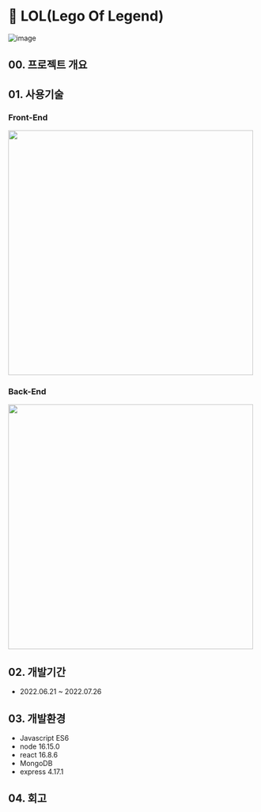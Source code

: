 # :pushpin: LOL(Lego Of Legend)
![image](https://user-images.githubusercontent.com/82345970/186317207-5406c28d-0539-4d9e-aa5e-233437ed92a3.png)


## 00. 프로젝트 개요

## 01. 사용기술
### Front-End

<img width="495" src="https://user-images.githubusercontent.com/82345970/181676463-73a3ce66-f1d4-4664-b3ef-79d4f4ac6d3c.png">


### Back-End

<img width="495" src="https://user-images.githubusercontent.com/82345970/181676175-2c696020-c998-4b78-a79d-1f75f5526cb0.png">


## 02. 개발기간
- 2022.06.21 ~ 2022.07.26
## 03. 개발환경
- Javascript ES6
- node 16.15.0
- react 16.8.6
- MongoDB
- express 4.17.1

## 04. 회고

